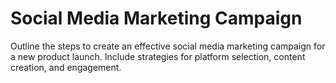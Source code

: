 # Social Media Marketing Campaign

Outline the steps to create an effective social media marketing campaign for a new product launch. Include strategies for platform selection, content creation, and engagement.